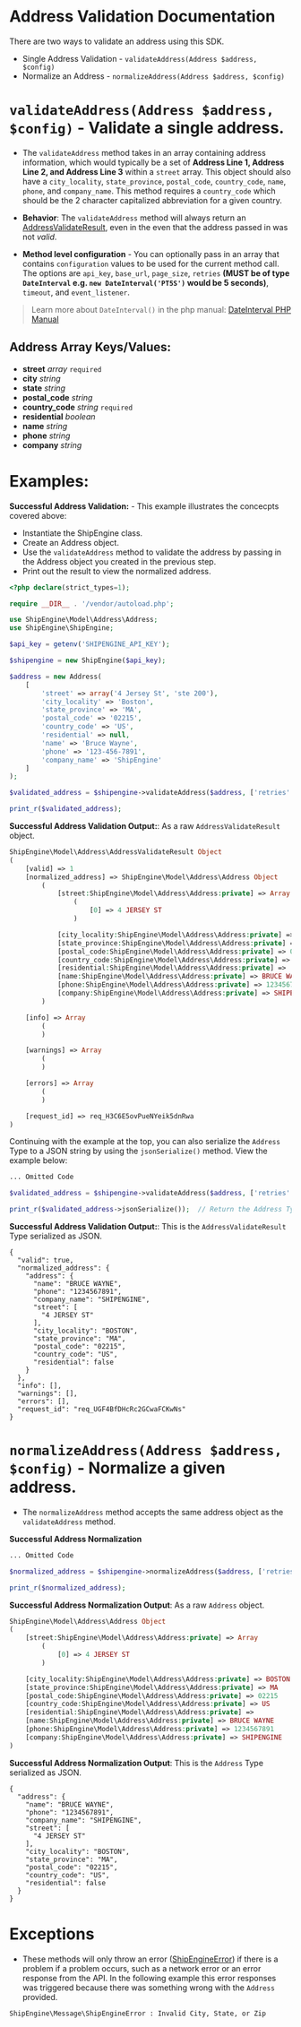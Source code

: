 Address Validation Documentation
================================

There are two ways to validate an address using this SDK.

- Single Address Validation - `validateAddress(Address $address, $config)`
- Normalize an Address - `normalizeAddress(Address $address, $config)`

`validateAddress(Address $address, $config)` - Validate a single address.
=========================================================================

- The `validateAddress` method takes in an array containing address information, which would typically be a set of
  **Address Line 1, Address Line 2, and Address Line 3** within a `street` array. This object should also have a
  `city_locality`, `state_province`, `postal_code`, `country_code`, `name`, `phone`, and `company_name`. This method
  requires a `country_code` which should be the 2 character capitalized abbreviation for a given country.

- **Behavior**: The `validateAddress` method will always return
  an [AddressValidateResult](../src/Model/Address/AddressValidateResult.php), even in the even that the address passed
  in was not *valid*.

- **Method level configuration** - You can optionally pass in an array that contains `configuration` values to be used
  for the current method call. The options are `api_key`, `base_url`, `page_size`,
  `retries` **(MUST be of type `DateInterval` e.g. `new DateInterval('PT5S')` would be 5 seconds)**,
  `timeout`, and `event_listener`.

> Learn more about `DateInterval()` in the php manual:
> [DateInterval PHP Manual](https://www.php.net/manual/en/class.dateinterval.php "DateInterval Documentation")

Address Array Keys/Values:
--------------------------

- **street** *array* `required`
- **city** *string*
- **state** *string*
- **postal_code** *string*
- **country_code** *string* `required`
- **residential** *boolean*
- **name** *string*
- **phone** *string*
- **company** *string*

Examples:
=========

**Successful Address Validation:** - This example illustrates the concecpts covered above:
  - Instantiate the ShipEngine class.
  - Create an Address object.
  - Use the `validateAddress` method to validate the address by passing in the Address object you created in the previous step.
  - Print out the result to view the normalized address.

```php
<?php declare(strict_types=1);

require __DIR__ . '/vendor/autoload.php';

use ShipEngine\Model\Address\Address;
use ShipEngine\ShipEngine;

$api_key = getenv('SHIPENGINE_API_KEY');

$shipengine = new ShipEngine($api_key);

$address = new Address(
    [
        'street' => array('4 Jersey St', 'ste 200'),
        'city_locality' => 'Boston',
        'state_province' => 'MA',
        'postal_code' => '02215',
        'country_code' => 'US',
        'residential' => null,
        'name' => 'Bruce Wayne',
        'phone' => '123-456-7891',
        'company_name' => 'ShipEngine'
    ]
);

$validated_address = $shipengine->validateAddress($address, ['retries' => 2]);

print_r($validated_address);
```

**Successful Address Validation Output:**: As a raw `AddressValidateResult` object.

```php
ShipEngine\Model\Address\AddressValidateResult Object
(
    [valid] => 1
    [normalized_address] => ShipEngine\Model\Address\Address Object
        (
            [street:ShipEngine\Model\Address\Address:private] => Array
                (
                    [0] => 4 JERSEY ST
                )

            [city_locality:ShipEngine\Model\Address\Address:private] => BOSTON
            [state_province:ShipEngine\Model\Address\Address:private] => MA
            [postal_code:ShipEngine\Model\Address\Address:private] => 02215
            [country_code:ShipEngine\Model\Address\Address:private] => US
            [residential:ShipEngine\Model\Address\Address:private] =>
            [name:ShipEngine\Model\Address\Address:private] => BRUCE WAYNE
            [phone:ShipEngine\Model\Address\Address:private] => 1234567891
            [company:ShipEngine\Model\Address\Address:private] => SHIPENGINE
        )

    [info] => Array
        (
        )

    [warnings] => Array
        (
        )

    [errors] => Array
        (
        )

    [request_id] => req_H3C6E5ovPueNYeik5dnRwa
)
```

Continuing with the example at the top, you can also serialize the `Address` Type to a JSON string by using
the `jsonSerialize()` method. View the example below:

```php
... Omitted Code

$validated_address = $shipengine->validateAddress($address, ['retries' => 2]);

print_r($validated_address->jsonSerialize());  // Return the Address Type as a JSON string.
```

**Successful Address Validation Output:**: This is the `AddressValidateResult` Type serialized as JSON.
```json5
{
  "valid": true,
  "normalized_address": {
    "address": {
      "name": "BRUCE WAYNE",
      "phone": "1234567891",
      "company_name": "SHIPENGINE",
      "street": [
        "4 JERSEY ST"
      ],
      "city_locality": "BOSTON",
      "state_province": "MA",
      "postal_code": "02215",
      "country_code": "US",
      "residential": false
    }
  },
  "info": [],
  "warnings": [],
  "errors": [],
  "request_id": "req_UGF4BfDHcRc2GCwaFCKwNs"
}
```

`normalizeAddress(Address $address, $config)` - Normalize a given address.
==========================================================================

- The `normalizeAddress` method accepts the same address object as the `validateAddress` method.

**Successful Address Normalization**
```php
... Omitted Code

$normalized_address = $shipengine->normalizeAddress($address, ['retries' => 2]);

print_r($normalized_address);
```
**Successful Address Normalization Output**: As a raw `Address` object.
```php
ShipEngine\Model\Address\Address Object
(
    [street:ShipEngine\Model\Address\Address:private] => Array
        (
            [0] => 4 JERSEY ST
        )

    [city_locality:ShipEngine\Model\Address\Address:private] => BOSTON
    [state_province:ShipEngine\Model\Address\Address:private] => MA
    [postal_code:ShipEngine\Model\Address\Address:private] => 02215
    [country_code:ShipEngine\Model\Address\Address:private] => US
    [residential:ShipEngine\Model\Address\Address:private] =>
    [name:ShipEngine\Model\Address\Address:private] => BRUCE WAYNE
    [phone:ShipEngine\Model\Address\Address:private] => 1234567891
    [company:ShipEngine\Model\Address\Address:private] => SHIPENGINE
)
```

**Successful Address Normalization Output**: This is the `Address` Type serialized as JSON.
```json5
{
  "address": {
    "name": "BRUCE WAYNE",
    "phone": "1234567891",
    "company_name": "SHIPENGINE",
    "street": [
      "4 JERSEY ST"
    ],
    "city_locality": "BOSTON",
    "state_province": "MA",
    "postal_code": "02215",
    "country_code": "US",
    "residential": false
  }
}
```

Exceptions
==========

- These methods will only throw an error ([ShipEngineError](../src/Message/ShipEngineException.php)) if there is a
  problem if a problem occurs, such as a network error or an error response from the API. In the following example this
  error responses was triggered because there was something wrong with the `Address` provided.

```bash
ShipEngine\Message\ShipEngineError : Invalid City, State, or Zip
```
